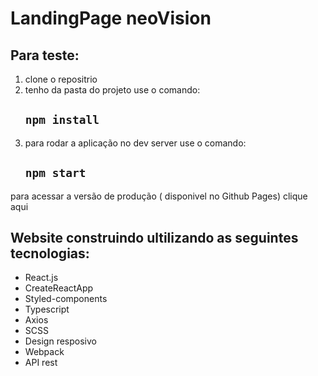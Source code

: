 # LandingPage neoVision 

## Para teste:
1. clone o repositrio
2. tenho da pasta do projeto use o comando:
    ##   `npm install`
3. para rodar a aplicação no dev server use o comando:
    ##   `npm start`

para acessar a versão de produção ( disponivel no Github Pages) clique aqui





## Website construindo ultilizando as seguintes tecnologias:
  - React.js
  - CreateReactApp
  - Styled-components
  - Typescript 
  - Axios 
  - SCSS 
  - Design resposivo 
  - Webpack
  - API rest
 
 


